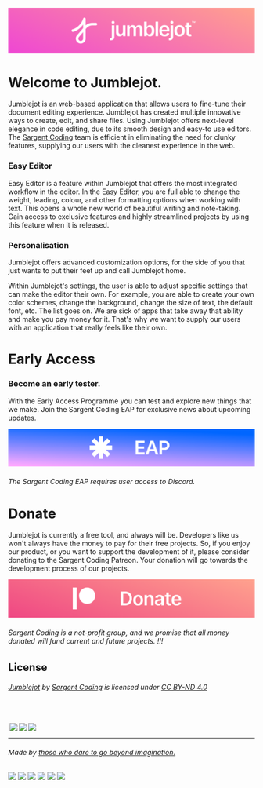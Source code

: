 <div align="center">
  
[<img src="/assets/AltRevThin.png">](https://jumblejot.glitch.me/) 
  
<div align="left">
  
# Welcome to Jumblejot.
Jumblejot is an web-based application that allows users to fine-tune their document editing experience. Jumblejot has created multiple innovative ways to create, edit, and share files. Using Jumblejot offers next-level elegance in code editing, due to its smooth design and easy-to use editors. The [Sargent Coding](https://saco.ml) team is efficient in eliminating the need for clunky features, supplying our users with the cleanest experience in the web. 
### Easy Editor
Easy Editor is a feature within Jumblejot that offers the most integrated workflow in the editor. In the Easy Editor, you are full able to change the weight, leading, colour, and other formatting options when working with text. This opens a whole new world of beautiful writing and note-taking. Gain access to exclusive features and highly streamlined projects by using this feature when it is released. 
### Personalisation
Jumblejot offers advanced customization options, for the side of you that just wants to put their feet up and call Jumblejot home.

Within Jumblejot's settings, the user is able to adjust specific settings that can make the editor their own. For example, you are able to create your own color schemes, change the background, change the size of text, the default font, etc. The list goes on. We are sick of apps that take away that ability and make you pay money for it. That's why we want to supply our users with an application that really feels like their own.

<!-- EAP -->
# Early Access

### Become an early tester.

With the Early Access Programme you can test and explore new things that we make. Join the Sargent Coding EAP for exclusive news about upcoming updates.

[<img src="assets/EAP.png" width="700"/>](https://saco.ml/eap)

###### The Sargent Coding EAP requires user access to Discord.

<!-- Patreon -->
# Donate

Jumblejot is currently a free tool, and always will be. Developers like us won't always have the money to pay for their free projects. So, if you enjoy our product, or you want to support the development of it, please consider donating to the Sargent Coding Patreon. Your donation will go towards the development process of our projects.

<!-- Patreon Link -->
[<img src="assets/Donate.png" width="700"/>](https://www.patreon.com/saco)

###### Sargent Coding is a not-profit group, and we promise that all money donated will fund current and future projects. !!!

## License

###### <p xmlns:cc="http://creativecommons.org/ns#" xmlns:dct="http://purl.org/dc/terms/"><a property="dct:title" rel="cc:attributionURL" href="https://github.com/sargent-coding/jumblejot">Jumblejot</a> by <a rel="cc:attributionURL dct:creator" property="cc:attributionName" href="https://saco.ml">Sargent Coding</a> is licensed under <a href="http://creativecommons.org/licenses/by-nd/4.0/?ref=chooser-v1" target="_blank" rel="license noopener noreferrer" style="display:inline-block;">CC BY-ND 4.0
  
<img style="height:22px!important;margin-left:3px;vertical-align:text-bottom;" src="https://mirrors.creativecommons.org/presskit/icons/cc.svg?ref=chooser-v1"><img style="height:22px!important;margin-left:3px;vertical-align:text-bottom;" src="https://mirrors.creativecommons.org/presskit/icons/by.svg?ref=chooser-v1"><img style="height:22px!important;margin-left:3px;vertical-align:text-bottom;" src="https://mirrors.creativecommons.org/presskit/icons/nd.svg?ref=chooser-v1"></a></p>
 
---

<!-- Footer, think we should expand? -->

###### Made by [those who dare to go beyond imagination.](https://github.com/sargent-coding)

[<img src="https://avatars.githubusercontent.com/u/65425469?s=96&v=4" width="50"/>][aetinx]
[<img src="https://avatars.githubusercontent.com/u/11898833?s=96&v=4" width="50"/>][curl]
[<img src="https://avatars.githubusercontent.com/u/80423931?s=96&v=4" width="50"/>][riso]
[<img src="https://avatars.githubusercontent.com/u/82408028?s=96&v=4" width="50"/>][lim]
[<img src="https://avatars.githubusercontent.com/u/79392954?s=96&v=4" width="50"/>][willy]
[<img src="https://avatars.githubusercontent.com/u/73548455?s=96&v=4" width="50"/>][ejaz]


<!-- funny github links -->

[aetinx]: https://github.com/aetinx
[curl]: https://github.com/curlpipe
[riso]: https://github.com/risograph
[lim]: https://github.com/luminslo
[willy]: https://github.com/wulliy
[ejaz]: https://github.com/ejaz4
